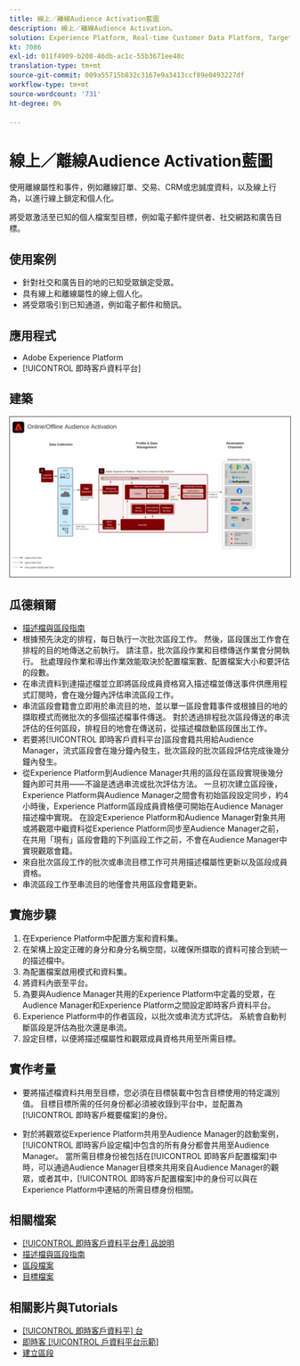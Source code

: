 ```yaml
---
title: 線上／離線Audience Activation藍圖
description: 線上／離線Audience Activation。
solution: Experience Platform, Real-time Customer Data Platform, Target, Audience Manager, Analytics, Experience Cloud Services, Data Collection
kt: 7086
exl-id: 011f4909-b208-46db-ac1c-55b3671ee48c
translation-type: tm+mt
source-git-commit: 009a55715b832c3167e9a3413ccf89e0493227df
workflow-type: tm+mt
source-wordcount: '731'
ht-degree: 0%

---
```


# 線上／離線Audience Activation藍圖

使用離線屬性和事件，例如離線訂單、交易、CRM或忠誠度資料，以及線上行為，以進行線上鎖定和個人化。

將受眾激活至已知的個人檔案型目標，例如電子郵件提供者、社交網路和廣告目標。

## 使用案例

* 針對社交和廣告目的地的已知受眾鎖定受眾。
* 具有線上和離線屬性的線上個人化。
* 將受眾吸引到已知通道，例如電子郵件和簡訊。

## 應用程式

* Adobe Experience Platform
* [!UICONTROL 即時客戶資料平台]

## 建築

<img src="assets/onoff.svg" alt="線上／離線Audience Activation藍圖的參考架構" style="border:1px solid #4a4a4a" />

## 瓜德賴爾

* [描述檔與區段指南](https://experienceleague.adobe.com/docs/experience-platform/profile/guardrails.html?lang=en)
* 根據預先決定的排程，每日執行一次批次區段工作。 然後，區段匯出工作會在排程的目的地傳送之前執行。 請注意，批次區段作業和目標傳送作業會分開執行。 批處理段作業和導出作業效能取決於配置檔案數、配置檔案大小和要評估的段數。
* 在串流資料到達描述檔並立即將區段成員資格寫入描述檔並傳送事件供應用程式訂閱時，會在幾分鐘內評估串流區段工作。
* 串流區段會籍會立即用於串流目的地，並以單一區段會籍事件或根據目的地的擷取模式而微批次的多個描述檔事件傳送。 對於透過排程批次區段傳送的串流評估的任何區段，排程目的地會在傳送前，從描述檔啟動區段匯出工作。
* 若要將[!UICONTROL 即時客戶資料平台]區段會籍共用給Audience Manager，流式區段會在幾分鐘內發生，批次區段的批次區段評估完成後幾分鐘內發生。
* 從Experience Platform到Audience Manager共用的區段在區段實現後幾分鐘內即可共用——不論是透過串流或批次評估方法。 一旦初次建立區段後，Experience Platform與Audience Manager之間會有初始區段設定同步，約4小時後，Experience Platform區段成員資格便可開始在Audience Manager描述檔中實現。 在設定Experience Platform和Audience Manager對象共用或將觀眾中繼資料從Experience Platform同步至Audience Manager之前，在共用「現有」區段會籍的下列區段工作之前，不會在Audience Manager中實現觀眾會籍。
* 來自批次區段工作的批次或串流目標工作可共用描述檔屬性更新以及區段成員資格。
* 串流區段工作至串流目的地僅會共用區段會籍更新。

## 實施步驟

1. 在Experience Platform中配置方案和資料集。
1. 在架構上設定正確的身分和身分名稱空間，以確保所擷取的資料可接合到統一的描述檔中。
1. 為配置檔案啟用模式和資料集。
1. 將資料內嵌至平台。
1. 為要與Audience Manager共用的Experience Platform中定義的受眾，在Audience Manager和Experience Platform之間設定即時客戶資料平台。
1. Experience Platform中的作者區段，以批次或串流方式評估。 系統會自動判斷區段是評估為批次還是串流。
1. 設定目標，以便將描述檔屬性和觀眾成員資格共用至所需目標。

## 實作考量

* 要將描述檔資料共用至目標，您必須在目標裝載中包含目標使用的特定識別值。 目標目標所需的任何身份都必須被收錄到平台中，並配置為[!UICONTROL 即時客戶概要檔案]的身份。

* 對於將觀眾從Experience Platform共用至Audience Manager的啟動案例，[!UICONTROL 即時客戶設定檔]中包含的所有身分都會共用至Audience Manager。 當所需目標身份被包括在[!UICONTROL 即時客戶配置檔案]中時，可以通過Audience Manager目標來共用來自Audience Manager的觀眾，或者其中，[!UICONTROL 即時客戶配置檔案]中的身份可以與在Experience Platform中連結的所需目標身份相關。

## 相關檔案

* [[!UICONTROL 即時客戶資料平台產] 品說明](https://helpx.adobe.com/legal/product-descriptions/real-time-customer-data-platform.html)
* [描述檔與區段指南](https://experienceleague.adobe.com/docs/experience-platform/profile/guardrails.html?lang=en)
* [區段檔案](https://experienceleague.adobe.com/docs/experience-platform/segmentation/api/streaming-segmentation.html)
* [目標檔案](https://experienceleague.adobe.com/docs/experience-platform/destinations/catalog/overview.html)

## 相關影片與Tutorials

* [[!UICONTROL 即時客戶資料平] 台](https://experienceleague.adobe.com/docs/platform-learn/tutorials/application-services/rtcdp/understanding-the-real-time-customer-data-platform.html)
* [即時客 [!UICONTROL 戶資料平台示範]](https://experienceleague.adobe.com/docs/platform-learn/tutorials/application-services/rtcdp/demo.html)
* [建立區段](https://experienceleague.adobe.com/docs/platform-learn/tutorials/segments/create-segments.html)
